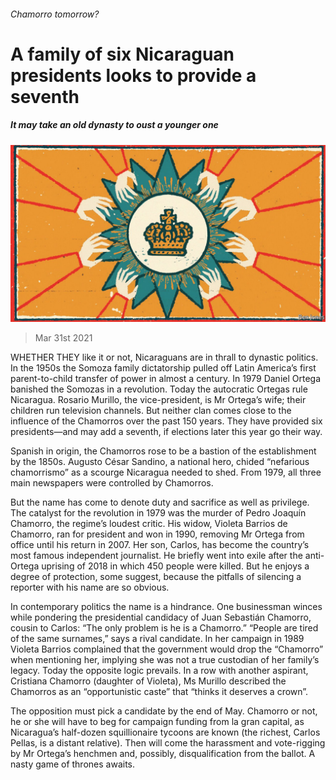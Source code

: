 ###### Chamorro tomorrow?

# A family of six Nicaraguan presidents looks to provide a seventh 

##### It may take an old dynasty to oust a younger one 

![image](images/20210403_AMD002_0.jpg) 

> Mar 31st 2021 

WHETHER THEY like it or not, Nicaraguans are in thrall to dynastic politics. In the 1950s the Somoza family dictatorship pulled off Latin America’s first parent-to-child transfer of power in almost a century. In 1979 Daniel Ortega banished the Somozas in a revolution. Today the autocratic Ortegas rule Nicaragua. Rosario Murillo, the vice-president, is Mr Ortega’s wife; their children run television channels. But neither clan comes close to the influence of the Chamorros over the past 150 years. They have provided six presidents—and may add a seventh, if elections later this year go their way.

Spanish in origin, the Chamorros rose to be a bastion of the establishment by the 1850s. Augusto César Sandino, a national hero, chided “nefarious chamorrismo” as a scourge Nicaragua needed to shed. From 1979, all three main newspapers were controlled by Chamorros.


But the name has come to denote duty and sacrifice as well as privilege. The catalyst for the revolution in 1979 was the murder of Pedro Joaquín Chamorro, the regime’s loudest critic. His widow, Violeta Barrios de Chamorro, ran for president and won in 1990, removing Mr Ortega from office until his return in 2007. Her son, Carlos, has become the country’s most famous independent journalist. He briefly went into exile after the anti-Ortega uprising of 2018 in which 450 people were killed. But he enjoys a degree of protection, some suggest, because the pitfalls of silencing a reporter with his name are so obvious.

In contemporary politics the name is a hindrance. One businessman winces while pondering the presidential candidacy of Juan Sebastián Chamorro, cousin to Carlos: “The only problem is he is a Chamorro.” “People are tired of the same surnames,” says a rival candidate. In her campaign in 1989 Violeta Barrios complained that the government would drop the “Chamorro” when mentioning her, implying she was not a true custodian of her family’s legacy. Today the opposite logic prevails. In a row with another aspirant, Cristiana Chamorro (daughter of Violeta), Ms Murillo described the Chamorros as an “opportunistic caste” that “thinks it deserves a crown”.

The opposition must pick a candidate by the end of May. Chamorro or not, he or she will have to beg for campaign funding from la gran capital, as Nicaragua’s half-dozen squillionaire tycoons are known (the richest, Carlos Pellas, is a distant relative). Then will come the harassment and vote-rigging by Mr Ortega’s henchmen and, possibly, disqualification from the ballot. A nasty game of thrones awaits.

